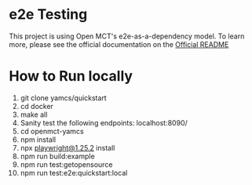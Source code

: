 # e2e Testing
This project is using Open MCT's e2e-as-a-dependency model. To learn more, please see the official documentation on the [Official README](https://github.com/nasa/openmct/blob/master/e2e/README.md)

# How to Run locally
1. git clone yamcs/quickstart
2. cd docker
3. make all
4. Sanity test the following endpoints: localhost:8090/
5. cd openmct-yamcs
6. npm install
7. npx playwright@1.25.2 install
8. npm run build:example
9. npm run test:getopensource
10. npm run test:e2e:quickstart:local